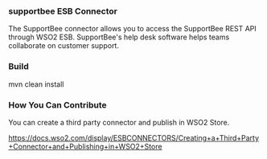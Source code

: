 ### supportbee ESB Connector

The SupportBee connector allows you to access the SupportBee REST API through WSO2 ESB. SupportBee's help desk software helps teams collaborate on customer support.

### Build

mvn clean install

### How You Can Contribute
You can create a third party connector and publish in WSO2 Store.

https://docs.wso2.com/display/ESBCONNECTORS/Creating+a+Third+Party+Connector+and+Publishing+in+WSO2+Store

